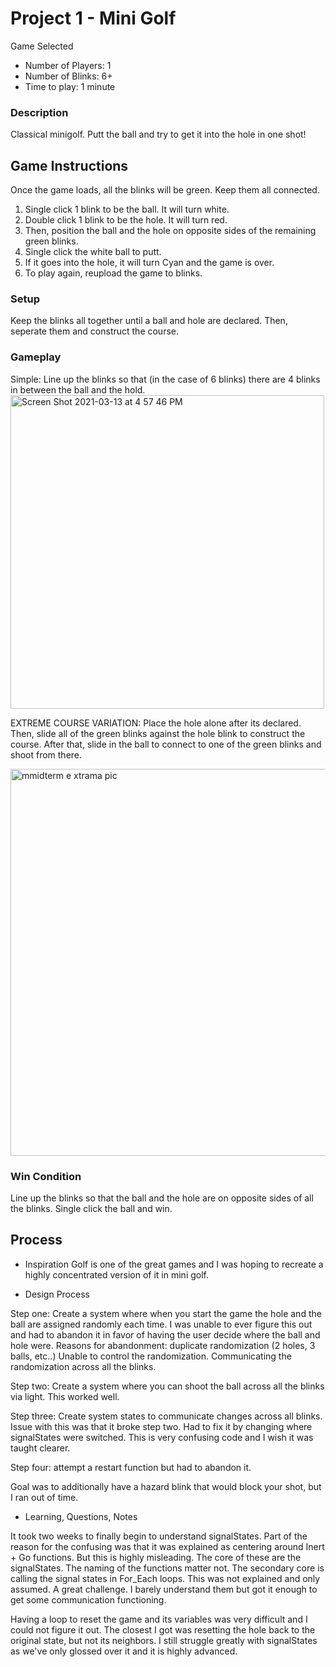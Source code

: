 # Project 1 - Mini Golf

Game Selected
- Number of Players: 1
- Number of Blinks: 6+
- Time to play: 1 minute 

### Description
Classical minigolf. Putt the ball and try to get it into the hole in one shot! 

## Game Instructions
Once the game loads, all the blinks will be green. Keep them all connected.
1. Single click 1 blink to be the ball. It will turn white. 
2. Double click 1 blink to be the hole. It will turn red. 
3. Then,  position the ball and the hole on opposite sides of the remaining green blinks. 
4. Single click the white ball to putt.
5. If it goes into the hole, it will turn Cyan and the game is over. 
6. To play again, reupload the game to blinks. 

### Setup
Keep the blinks all together until a ball and hole are declared. Then, seperate them and construct the course. 
### Gameplay
Simple: Line up the blinks so that (in the case of 6 blinks) there are 4 blinks in between the ball and the hold. 
<img width="502" alt="Screen Shot 2021-03-13 at 4 57 46 PM" src="https://user-images.githubusercontent.com/78987969/111050895-5599e880-841d-11eb-9cec-e506162ce5e9.png">


  EXTREME COURSE VARIATION:
  Place the hole alone after its declared. Then, slide all of the green blinks against the hole blink to construct the course. After that, slide in the ball to connect to one of the green blinks and shoot from there. 
  
  <img width="619" alt="mmidterm e xtrama pic" src="https://user-images.githubusercontent.com/78987969/111050888-4b77ea00-841d-11eb-8c41-2e3a6fbb8666.png">

### Win Condition
Line up the blinks so that the ball and  the hole are on opposite sides of all the blinks. Single click the ball and win.  

## Process

- Inspiration
Golf is one of the great games and I was hoping to recreate a highly concentrated version of it in mini golf. 

- Design Process

Step one: Create a system where when you start the game the hole and the ball are assigned randomly each time. 
  I was unable to ever figure this out and had to abandon it in favor of having the user decide where the ball and hole were. 
  Reasons for abandonment: duplicate randomization (2 holes, 3 balls, etc..) Unable to control the randomization. Communicating the randomization across all the  blinks. 
  
  Step two: Create a system where you can shoot the ball across all the blinks via light. This worked well. 
  
  Step three: Create system states to communicate changes across all blinks. Issue with this was that it broke step two. Had to fix it by changing where signalStates were switched.  This is very confusing code and I wish it was taught clearer. 
  
  Step four: attempt a restart function but had to abandon it. 
  
  Goal was to additionally have a hazard blink that would block your shot, but I ran out of time. 

- Learning, Questions, Notes

It took two weeks to finally begin to understand signalStates. Part of the reason for the confusing was that it was explained as centering around Inert + Go functions. But this is highly misleading.  The core of these are the signalStates. The naming of the functions matter not. The secondary core is calling the signal states in For_Each loops. This was not explained and only assumed. A great challenge. I barely understand them but got it enough to get some communication functioning. 

Having a loop to reset the game and its variables was very difficult and I could not figure it out. The closest I got was resetting the hole back to the original state, but not its neighbors. I still struggle greatly with signalStates as we've only glossed over it and it is highly advanced. 
